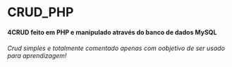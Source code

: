 # CRUD_PHP
<h4>4CRUD feito em PHP e manipulado através do banco de dados MySQL<h4>
  <h6> Crud simples e totalmente comentado apenas com oobjetivo de ser usado para aprendizagem!<h6>


